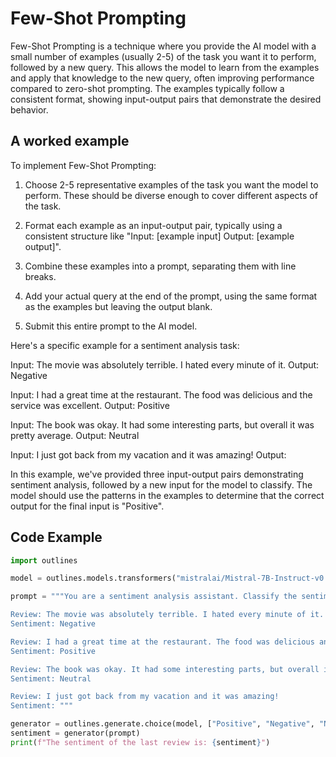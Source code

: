 # Few-Shot Prompting


Few-Shot Prompting is a technique where you provide the AI model with a small number of examples (usually 2-5) of the task you want it to perform, followed by a new query. This allows the model to learn from the examples and apply that knowledge to the new query, often improving performance compared to zero-shot prompting. The examples typically follow a consistent format, showing input-output pairs that demonstrate the desired behavior.
    

## A worked example


To implement Few-Shot Prompting:

1. Choose 2-5 representative examples of the task you want the model to perform. These should be diverse enough to cover different aspects of the task.

2. Format each example as an input-output pair, typically using a consistent structure like "Input: [example input] Output: [example output]".

3. Combine these examples into a prompt, separating them with line breaks.

4. Add your actual query at the end of the prompt, using the same format as the examples but leaving the output blank.

5. Submit this entire prompt to the AI model.

Here's a specific example for a sentiment analysis task:

Input: The movie was absolutely terrible. I hated every minute of it.
Output: Negative

Input: I had a great time at the restaurant. The food was delicious and the service was excellent.
Output: Positive

Input: The book was okay. It had some interesting parts, but overall it was pretty average.
Output: Neutral

Input: I just got back from my vacation and it was amazing!
Output:

In this example, we've provided three input-output pairs demonstrating sentiment analysis, followed by a new input for the model to classify. The model should use the patterns in the examples to determine that the correct output for the final input is "Positive".
    
## Code Example


```python
import outlines

model = outlines.models.transformers("mistralai/Mistral-7B-Instruct-v0.2")

prompt = """You are a sentiment analysis assistant. Classify the sentiment of the following reviews as Positive, Negative, or Neutral.

Review: The movie was absolutely terrible. I hated every minute of it.
Sentiment: Negative

Review: I had a great time at the restaurant. The food was delicious and the service was excellent.
Sentiment: Positive

Review: The book was okay. It had some interesting parts, but overall it was pretty average.
Sentiment: Neutral

Review: I just got back from my vacation and it was amazing!
Sentiment: """

generator = outlines.generate.choice(model, ["Positive", "Negative", "Neutral"])
sentiment = generator(prompt)
print(f"The sentiment of the last review is: {sentiment}")
```
    

